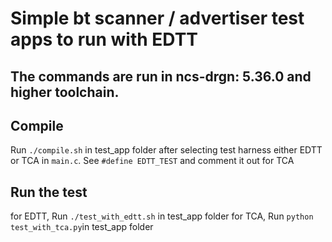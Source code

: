 # Simple bt scanner / advertiser test apps to run with EDTT

## The commands are run in ncs-drgn: 5.36.0 and higher toolchain.

## Compile
Run `./compile.sh` in test_app folder after selecting test harness either EDTT or TCA in `main.c`. See `#define EDTT_TEST` and comment it out for TCA

## Run the test
for EDTT, Run `./test_with_edtt.sh` in test_app folder
for TCA, Run `python test_with_tca.py`in test_app folder


